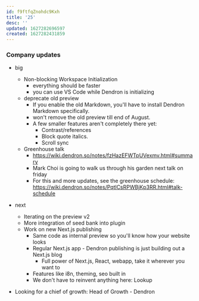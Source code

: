 ```yaml
---
id: f9ftfqZnohdc9Kxh
title: '25'
desc: ''
updated: 1627282696597
created: 1627282431859
---
```


### Company updates

* big
  * Non-blocking Workspace Initialization
    * everything should be faster
    * you can use VS Code while Dendron is initializing
  * deprecate old preview
    * If you enable the old Markdown, you'll have to install Dendron Markdown specifically. 
    * won't remove the old preview till end of August.
    * A few smaller features aren't completely there yet: 
      * Contrast/references
      * Block quote italics. 
      * Scroll sync
  * Greenhouse talk
    * https://wiki.dendron.so/notes/fzHazEFWTpUVexmv.html#summary
    * Mark Choi is going to walk us through his garden next talk on friday
    * For this and more updates, see the greenhouse schedule: https://wiki.dendron.so/notes/PqtlCsRPWBjKp3RR.html#talk-schedule 

* next
  * Iterating on the preview v2
  * More integration of seed bank into plugin 
  * Work on new Next.js publishing 
	* Same code as internal preview so you'll know how your website looks 
	* Regular Next.js app - Dendron publishing is just building out a Next.js blog 
		* Full power of Next.js, React, webapp, take it wherever you want to
	* Features like i8n, theming, seo built in 
	* We don't have to reinvent anything here: Lookup 

* Looking for a chief of growth: Head of Growth - Dendron
